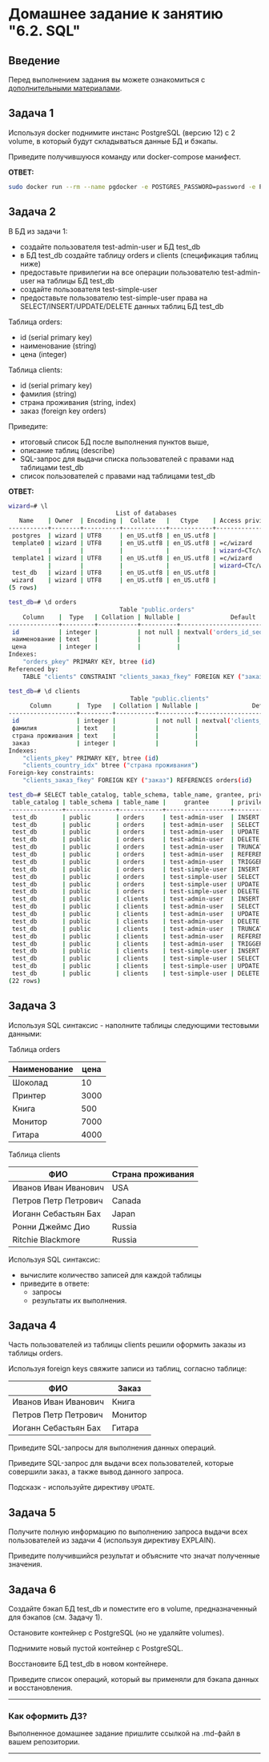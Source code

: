 # Домашнее задание к занятию "6.2. SQL"

## Введение

Перед выполнением задания вы можете ознакомиться с 
[дополнительными материалами](https://github.com/netology-code/virt-homeworks/tree/master/additional/README.md).

## Задача 1

Используя docker поднимите инстанс PostgreSQL (версию 12) c 2 volume, 
в который будут складываться данные БД и бэкапы.

Приведите получившуюся команду или docker-compose манифест.  

__ОТВЕТ:__ 
```bash 
sudo docker run --rm --name pgdocker -e POSTGRES_PASSWORD=password -e POSTGRES_USER=wizard -e POSTGRES_DB=wizard -d -p 5432:5432 -v /var/db/postgresql:/var/lib/postgresql/data -v /var/db/postgresql_backup:/var/lib/postgresql/backup postgres:12
```

## Задача 2

В БД из задачи 1: 
- создайте пользователя test-admin-user и БД test_db
- в БД test_db создайте таблицу orders и clients (спeцификация таблиц ниже)
- предоставьте привилегии на все операции пользователю test-admin-user на таблицы БД test_db
- создайте пользователя test-simple-user  
- предоставьте пользователю test-simple-user права на SELECT/INSERT/UPDATE/DELETE данных таблиц БД test_db

Таблица orders:
- id (serial primary key)
- наименование (string)
- цена (integer)

Таблица clients:
- id (serial primary key)
- фамилия (string)
- страна проживания (string, index)
- заказ (foreign key orders)

Приведите:
- итоговый список БД после выполнения пунктов выше,
- описание таблиц (describe)
- SQL-запрос для выдачи списка пользователей с правами над таблицами test_db
- список пользователей с правами над таблицами test_db  

__ОТВЕТ:__ 
```bash 
wizard=# \l
                              List of databases
   Name    | Owner  | Encoding |  Collate   |   Ctype    | Access privileges
-----------+--------+----------+------------+------------+-------------------
 postgres  | wizard | UTF8     | en_US.utf8 | en_US.utf8 |
 template0 | wizard | UTF8     | en_US.utf8 | en_US.utf8 | =c/wizard        +
           |        |          |            |            | wizard=CTc/wizard
 template1 | wizard | UTF8     | en_US.utf8 | en_US.utf8 | =c/wizard        +
           |        |          |            |            | wizard=CTc/wizard
 test_db   | wizard | UTF8     | en_US.utf8 | en_US.utf8 |
 wizard    | wizard | UTF8     | en_US.utf8 | en_US.utf8 |
(5 rows)

test_db=# \d orders
                               Table "public.orders"
    Column    |  Type   | Collation | Nullable |              Default
--------------+---------+-----------+----------+------------------------------------
 id           | integer |           | not null | nextval('orders_id_seq'::regclass)
 наименование | text    |           |          |
 цена         | integer |           |          |
Indexes:
    "orders_pkey" PRIMARY KEY, btree (id)
Referenced by:
    TABLE "clients" CONSTRAINT "clients_заказ_fkey" FOREIGN KEY ("заказ") REFERENCES orders(id)

test_db=# \d clients
                                  Table "public.clients"
      Column       |  Type   | Collation | Nullable |               Default
-------------------+---------+-----------+----------+-------------------------------------
 id                | integer |           | not null | nextval('clients_id_seq'::regclass)
 фамилия           | text    |           |          |
 страна проживания | text    |           |          |
 заказ             | integer |           |          |
Indexes:
    "clients_pkey" PRIMARY KEY, btree (id)
    "clients_country_idx" btree ("страна проживания")
Foreign-key constraints:
    "clients_заказ_fkey" FOREIGN KEY ("заказ") REFERENCES orders(id)

test_db=# SELECT table_catalog, table_schema, table_name, grantee, privilege_type FROM information_schema.table_privileges WHERE grantee = 'test-admin-user' OR grantee = 'test-simple-user';
 table_catalog | table_schema | table_name |     grantee      | privilege_type
---------------+--------------+------------+------------------+----------------
 test_db       | public       | orders     | test-admin-user  | INSERT
 test_db       | public       | orders     | test-admin-user  | SELECT
 test_db       | public       | orders     | test-admin-user  | UPDATE
 test_db       | public       | orders     | test-admin-user  | DELETE
 test_db       | public       | orders     | test-admin-user  | TRUNCATE
 test_db       | public       | orders     | test-admin-user  | REFERENCES
 test_db       | public       | orders     | test-admin-user  | TRIGGER
 test_db       | public       | orders     | test-simple-user | INSERT
 test_db       | public       | orders     | test-simple-user | SELECT
 test_db       | public       | orders     | test-simple-user | UPDATE
 test_db       | public       | orders     | test-simple-user | DELETE
 test_db       | public       | clients    | test-admin-user  | INSERT
 test_db       | public       | clients    | test-admin-user  | SELECT
 test_db       | public       | clients    | test-admin-user  | UPDATE
 test_db       | public       | clients    | test-admin-user  | DELETE
 test_db       | public       | clients    | test-admin-user  | TRUNCATE
 test_db       | public       | clients    | test-admin-user  | REFERENCES
 test_db       | public       | clients    | test-admin-user  | TRIGGER
 test_db       | public       | clients    | test-simple-user | INSERT
 test_db       | public       | clients    | test-simple-user | SELECT
 test_db       | public       | clients    | test-simple-user | UPDATE
 test_db       | public       | clients    | test-simple-user | DELETE
(22 rows)
```

## Задача 3

Используя SQL синтаксис - наполните таблицы следующими тестовыми данными:

Таблица orders

|Наименование|цена|
|------------|----|
|Шоколад| 10 |
|Принтер| 3000 |
|Книга| 500 |
|Монитор| 7000|
|Гитара| 4000|

Таблица clients

|ФИО|Страна проживания|
|------------|----|
|Иванов Иван Иванович| USA |
|Петров Петр Петрович| Canada |
|Иоганн Себастьян Бах| Japan |
|Ронни Джеймс Дио| Russia|
|Ritchie Blackmore| Russia|

Используя SQL синтаксис:
- вычислите количество записей для каждой таблицы 
- приведите в ответе:
    - запросы 
    - результаты их выполнения.

## Задача 4

Часть пользователей из таблицы clients решили оформить заказы из таблицы orders.

Используя foreign keys свяжите записи из таблиц, согласно таблице:

|ФИО|Заказ|
|------------|----|
|Иванов Иван Иванович| Книга |
|Петров Петр Петрович| Монитор |
|Иоганн Себастьян Бах| Гитара |

Приведите SQL-запросы для выполнения данных операций.

Приведите SQL-запрос для выдачи всех пользователей, которые совершили заказ, а также вывод данного запроса.
 
Подсказк - используйте директиву `UPDATE`.

## Задача 5

Получите полную информацию по выполнению запроса выдачи всех пользователей из задачи 4 
(используя директиву EXPLAIN).

Приведите получившийся результат и объясните что значат полученные значения.

## Задача 6

Создайте бэкап БД test_db и поместите его в volume, предназначенный для бэкапов (см. Задачу 1).

Остановите контейнер с PostgreSQL (но не удаляйте volumes).

Поднимите новый пустой контейнер с PostgreSQL.

Восстановите БД test_db в новом контейнере.

Приведите список операций, который вы применяли для бэкапа данных и восстановления. 

---

### Как оформить ДЗ?

Выполненное домашнее задание пришлите ссылкой на .md-файл в вашем репозитории.

---
